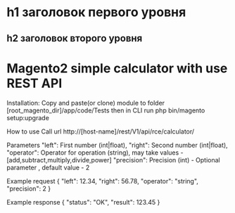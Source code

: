 h1 заголовок первого уровня
=====================

h2 заголовок второго уровня
-----------------------------------


# Magento2 simple calculator with use REST API

Installation:
Copy and paste(or clone) module to folder [root_magento_dir]/app/code/Tests 
then in CLI run php bin/magento setup:upgrade

How to use
Call url http://[host-name]/rest/V1/api/rce/calculator/

Parameters
"left": First number (int|float), 
"right": Second number (int|float), 
"operator": Operator for operation (string), may take values - [add,subtract,multiply,divide,power]
"precision": Precision (int) - Optional parameter , default value - 2

Example request
{
"left": 12.34,
"right": 56.78,
"operator": "string",
"precision": 2
}

Example response
{
"status": "OK",
"result": 123.45
}
